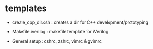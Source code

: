 # templates

* create_cpp_dir.csh : creates a dir for C++ development/prototyping

* Makefile.iverilog : makefile template for iVerilog

* General setup : cshrc, zshrc, vimrc & gvimrc

